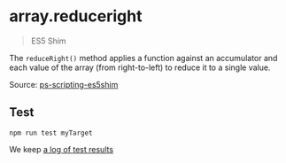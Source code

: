 # array.reduceright

> ES5 Shim

The `reduceRight()` method applies a function against an accumulator and each value of the array (from right-to-left) to reduce it to a single value.

Source: [ps-scripting-es5shim](https://github.com/EugenTepin/ps-scripting-es5shim/blob/master/lib/Array/reduceRight.js)

## Test

    npm run test myTarget

We keep [a log of test results](./test/results_log.md)


